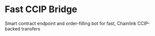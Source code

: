# Fast CCIP Bridge
Smart contract endpoint and order-filling bot for fast, Chainlink CCIP-backed transfers
